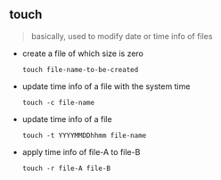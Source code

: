 ## touch

> basically, used to modify date or time info of files

* create a file of which size is zero

  ```
  touch file-name-to-be-created
  ```
* update time info of a file with the system time
  
  ```
  touch -c file-name
  ```
* update time info of a file
  
  ```
  touch -t YYYYMMDDhhmm file-name
  ```
* apply time info of file-A to file-B
  
  ```
  touch -r file-A file-B
  ```
